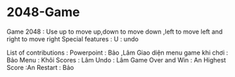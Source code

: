 # 2048-Game
Game 2048 :
Use up to move up,down to move down ,left to move left and right to move right
Special features :
U : undo

List of contributions :
Powerpoint : Bảo ,Lâm
Giao diện menu game khi chơi : Bảo 
Menu : Khôi 
Scores : Lâm
Undo : Lâm
Game Over and Win : An 
Highest Score :An
Restart : Bảo 
